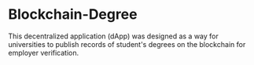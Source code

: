 # Blockchain-Degree
This decentralized application (dApp) was designed as a way for universities to publish records of student's degrees on the blockchain for employer verification.
